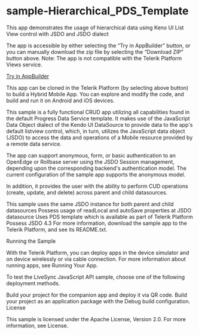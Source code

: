 # sample-Hierarchical_PDS_Template
This app demonstrates the usage of hierarchical data using Keno UI List View control with JSDO and JSDO dialect

The app is accessible by either selecting the “Try in AppBuilder” button, or you can manually download the zip file by selecting the “Download ZIP” button above. Note: The app is not compatible with the Telerik Platform Views service.

<a href="https://platform.telerik.com/#appbuilder/clone/https%3A%2F%2Fgithub.com%2FCloudDataObject%2Fsample-Hierarchical_PDS_Template">Try in AppBuilder</a>

This app can be cloned in the Telerik Platform (by selecting above button) to build a Hybrid Mobile App. You can explore and modify the code, and build and run it on Android and iOS devices.

This sample is a fully functional CRUD app utilizing all capabilities found in the default Progress Data Service template. It makes use of the JavaScript Data Object dialect of the Kendo UI DataSource to provide data to the app's default listview control, which, in turn, utilizes the JavaScript data object (JSDO) to access the data and operations of a Mobile resource provided by a remote data service.

The app can support anonymous, form, or basic authentication to an OpenEdge or Rollbase server using the JSDO Session management, depending upon the corresponding backend's authentication model. The current configuration of the sample app supports the anonymous model.

In addition, it provides the user with the ability to perform CUD operations (create, update, and delete) across parent and child datasources.

This sample uses the same JSDO instance for both parent and child datasources
Possess usage of readLocal and autoSave properties at JSDO datasource
Uses PDS template which is available as part of Telerik Platform
Possess JSDO 4.3
For more information, download the sample app to the Telerik Platform, and see its README.txt.

Running the Sample

With the Telerik Platform, you can deploy apps in the device simulator and on device wirelessly or via cable connection. For more information about running apps, see Running Your App.

To test the LiveSync JavaScript API sample, choose one of the following deployment methods.

Build your project for the companion app and deploy it via QR code. Build your project as an application package with the Debug build configuration. License

This sample is licensed under the Apache License, Version 2.0. For more information, see License.
